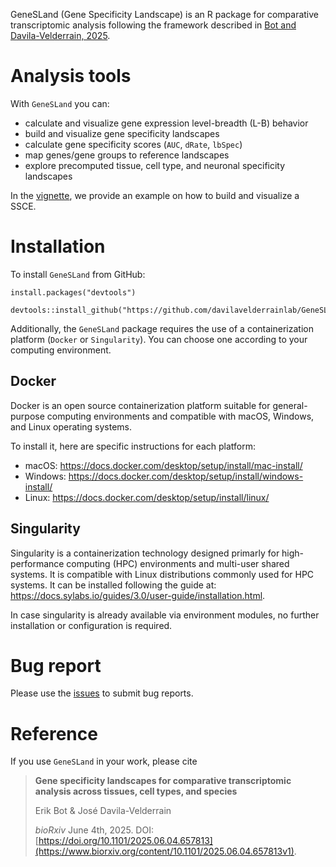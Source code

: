 GeneSLand (Gene Specificity Landscape) is an R package for comparative 
transcriptomic analysis following the framework described in [Bot and Davila-Velderrain, 2025].

# Analysis tools
 
With `GeneSLand` you can:
 
- calculate and visualize gene expression level-breadth (L-B) behavior
- build and visualize gene specificity landscapes
- calculate gene specificity scores (`AUC`, `dRate`, `lbSpec`)
- map genes/gene groups to reference landscapes
- explore precomputed tissue, cell type, and neuronal specificity landscapes

In the [vignette], we provide an example on how to build and visualize a SSCE.

# Installation

To install `GeneSLand` from GitHub:

```{r}
install.packages("devtools")

devtools::install_github("https://github.com/davilavelderrainlab/GeneSLand")
```

Additionally, the `GeneSLand` package requires the use of a containerization platform 
(`Docker` or `Singularity`). You can choose one according to your computing environment.

## Docker 

Docker is an open source containerization platform suitable for general-purpose 
computing environments and compatible with macOS, Windows, and Linux operating systems. 

To install it, here are specific instructions for each platform: 
* macOS: https://docs.docker.com/desktop/setup/install/mac-install/
* Windows: https://docs.docker.com/desktop/setup/install/windows-install/
* Linux: https://docs.docker.com/desktop/setup/install/linux/

## Singularity 

Singularity is a containerization technology designed primarly for high-performance computing (HPC) 
environments and multi-user shared systems. It is compatible with Linux distributions commonly used for HPC systems.
It can be installed following the guide at: https://docs.sylabs.io/guides/3.0/user-guide/installation.html. 

In case singularity is already available via environment modules, 
no further installation or configuration is required.

# Bug report

Please use the [issues] to submit bug reports.

# Reference

If you use `GeneSLand` in your work, please cite

> **Gene specificity landscapes for comparative transcriptomic analysis across tissues, cell types, and species**
>
> Erik Bot & José Davila-Velderrain
>
> _bioRxiv_ June 4th, 2025. DOI: [https://doi.org/10.1101/2025.06.04.657813](https://www.biorxiv.org/content/10.1101/2025.06.04.657813v1).

[Bot and Davila-Velderrain, 2025]: https://www.biorxiv.org/content/10.1101/2025.06.04.657813v1
[article]: https://www.biorxiv.org/content/10.1101/2025.06.04.657813v1
[vignette]: https://github.com/davilavelderrainlab/GeneSLand/blob/main/vignettes/GeneSLand.Rmd
[issues]: https://github.com/davilavelderrainlab/GeneSLand/issues
